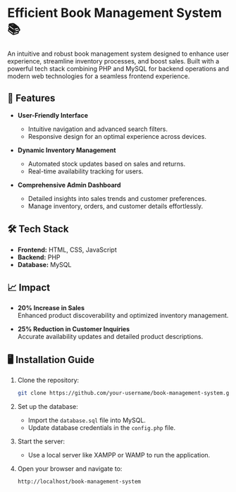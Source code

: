 # Efficient Book Management System 📚

An intuitive and robust book management system designed to enhance user experience, streamline inventory processes, and boost sales. Built with a powerful tech stack combining PHP and MySQL for backend operations and modern web technologies for a seamless frontend experience.


## 🚀 Features

- **User-Friendly Interface**  
  - Intuitive navigation and advanced search filters.  
  - Responsive design for an optimal experience across devices.  

- **Dynamic Inventory Management**  
  - Automated stock updates based on sales and returns.  
  - Real-time availability tracking for users.  

- **Comprehensive Admin Dashboard**  
  - Detailed insights into sales trends and customer preferences.  
  - Manage inventory, orders, and customer details effortlessly.


## 🛠️ Tech Stack

- **Frontend:** HTML, CSS, JavaScript  
- **Backend:** PHP  
- **Database:** MySQL  


## 📈 Impact

- **20% Increase in Sales**  
  Enhanced product discoverability and optimized inventory management.  

- **25% Reduction in Customer Inquiries**  
  Accurate availability updates and detailed product descriptions.  


## 🖥️ Installation Guide

1. Clone the repository:  
   ```bash
   git clone https://github.com/your-username/book-management-system.git
   ```

2. Set up the database:  
   - Import the `database.sql` file into MySQL.  
   - Update database credentials in the `config.php` file.  

3. Start the server:  
   - Use a local server like XAMPP or WAMP to run the application.  

4. Open your browser and navigate to:  
   ```plaintext
   http://localhost/book-management-system
   ```
